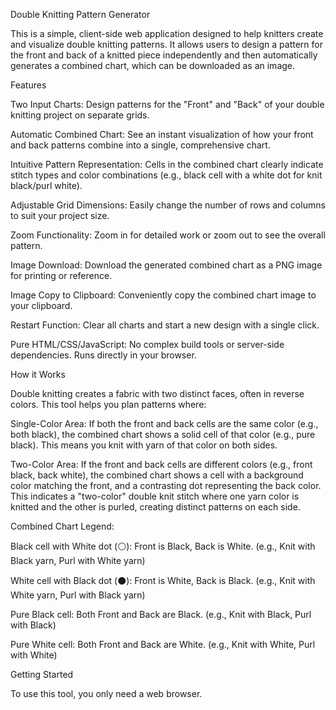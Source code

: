 Double Knitting Pattern Generator

This is a simple, client-side web application designed to help knitters create and visualize double knitting patterns. It allows users to design a pattern for the front and back of a knitted piece independently and then automatically generates a combined chart, which can be downloaded as an image.

Features

Two Input Charts: Design patterns for the "Front" and "Back" of your double knitting project on separate grids.

Automatic Combined Chart: See an instant visualization of how your front and back patterns combine into a single, comprehensive chart.

Intuitive Pattern Representation: Cells in the combined chart clearly indicate stitch types and color combinations (e.g., black cell with a white dot for knit black/purl white).

Adjustable Grid Dimensions: Easily change the number of rows and columns to suit your project size.

Zoom Functionality: Zoom in for detailed work or zoom out to see the overall pattern.

Image Download: Download the generated combined chart as a PNG image for printing or reference.

Image Copy to Clipboard: Conveniently copy the combined chart image to your clipboard.

Restart Function: Clear all charts and start a new design with a single click.

Pure HTML/CSS/JavaScript: No complex build tools or server-side dependencies. Runs directly in your browser.

How it Works

Double knitting creates a fabric with two distinct faces, often in reverse colors. This tool helps you plan patterns where:

Single-Color Area: If both the front and back cells are the same color (e.g., both black), the combined chart shows a solid cell of that color (e.g., pure black). This means you knit with yarn of that color on both sides.

Two-Color Area: If the front and back cells are different colors (e.g., front black, back white), the combined chart shows a cell with a background color matching the front, and a contrasting dot representing the back color. This indicates a "two-color" double knit stitch where one yarn color is knitted and the other is purled, creating distinct patterns on each side.

Combined Chart Legend:

 Black cell with White dot (⚪): Front is Black, Back is White. (e.g., Knit with Black yarn, Purl with White yarn)

 White cell with Black dot (⚫): Front is White, Back is Black. (e.g., Knit with White yarn, Purl with Black yarn)

 Pure Black cell: Both Front and Back are Black. (e.g., Knit with Black, Purl with Black)

 Pure White cell: Both Front and Back are White. (e.g., Knit with White, Purl with White)

Getting Started

To use this tool, you only need a web browser.
